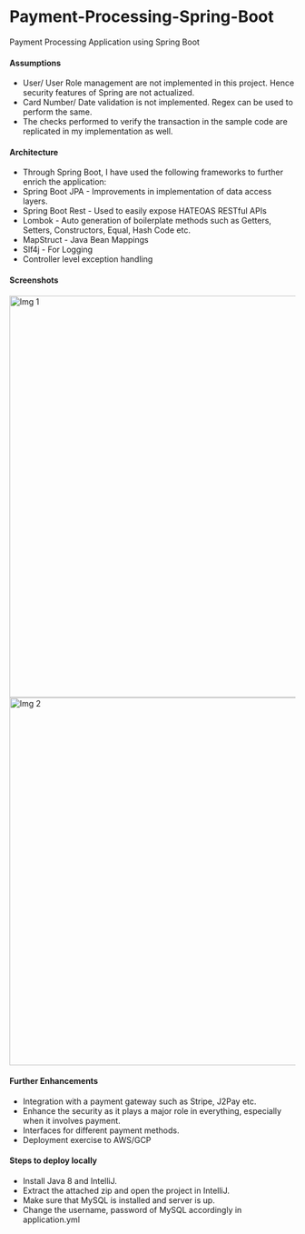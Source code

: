 # Payment-Processing-Spring-Boot
Payment Processing Application using Spring Boot

#### Assumptions
 - User/ User Role management are not implemented in this project. Hence security features of Spring are not actualized.
 - Card Number/ Date validation is not implemented. Regex can be used to perform the same.
 - The checks performed to verify the transaction in the sample code are replicated in my implementation as well.

#### Architecture
- Through Spring Boot, I have used the following frameworks to further enrich the application:
 - Spring Boot JPA - Improvements in implementation of data access layers.
 - Spring Boot Rest - Used to easily expose HATEOAS RESTful APIs
 - Lombok - Auto generation of boilerplate methods such as Getters, Setters, Constructors, Equal, Hash Code etc.
 - MapStruct - Java Bean Mappings
 - Slf4j - For Logging
 - Controller level exception handling

#### Screenshots
<img width="707" alt="Img 1" src="https://user-images.githubusercontent.com/17957548/73528376-cd0be480-43e2-11ea-8307-4f1b25539a7d.png">
<br>
<img width="647" alt="Img 2" src="https://user-images.githubusercontent.com/17957548/73528333-b1a0d980-43e2-11ea-9f99-6bf27f8b2a7b.png">
<br>

#### Further Enhancements
 - Integration with a payment gateway such as Stripe, J2Pay etc.
 - Enhance the security as it plays a major role in everything, especially when it involves payment.
 - Interfaces for different payment methods.
 - Deployment exercise to AWS/GCP 

#### Steps to deploy locally
 - Install Java 8 and IntelliJ.
 - Extract the attached zip and open the project in IntelliJ.
 - Make sure that MySQL is installed and server is up.
 - Change the username, password of MySQL accordingly in application.yml

